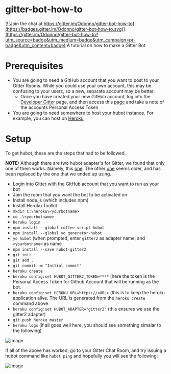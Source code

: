 # gitter-bot-how-to

[![Join the chat at https://gitter.im/Odonno/gitter-bot-how-to](https://badges.gitter.im/Odonno/gitter-bot-how-to.svg)](https://gitter.im/Odonno/gitter-bot-how-to?utm_source=badge&utm_medium=badge&utm_campaign=pr-badge&utm_content=badge)
A tutorial on how to make a Gitter Bot

# Prerequisites

* You are going to need a GitHub account that you want to post to your Gitter Rooms.  While you could use your own account, this may be confusing to your users, so a new, separate account may be better.
  * Once you have created your new GitHub account, log into the [Developer Gitter](https://developer.gitter.im/docs/welcome) page, and then access this [page](https://developer.gitter.im/apps) and take a note of the accounts Personal Access Token
* You are going to need somewhere to host your hubot instance.  For example, you can host on [Heroku](https://dashboard.heroku.com/)

# Setup

To get hubot, these are the steps that had to be followed.

**NOTE:** Although there are two hubot adapter's for Gitter, we found that only one of them works.  Namely, this [one](https://github.com/huafu/hubot-gitter2).  The other [one](https://github.com/kcjpop/hubot-gitter) seems older, and has been replaced by the one that we ended up using.

* Login into [Gitter](http://gitter.im) with the GitHub account that you want to run as your bot
* Join the room that you want the bot to be activated on
* Install node.js (which includes npm)
* Install Heroku Toolkit
* `mkdir C:\heroku\<yourbotname>`
* `cd .\<yourbotname>`
* `heroku login`
* `npm install --global coffee-script hubot`
* `npm install --global yo generator-hubot`
* `yo hubot` (when prompted, enter `gitter2` as adapter name, and `<yourbotname>` as name
* `npm install --save hubot-gitter2`
* `git init`
* `git add .`
* `git commit -m "Initial commit"`
* `heroku create`
* `heroku config:set HUBOT_GITTER2_TOKEN=****` (here the token is the Personal Access Token for Github Account that will be running as the bot.
* `heroku config:set HEROKU_URL=https://<URL>` (this is to keep the heroku application alive.  The URL is generated from the `heroku create` command above
* `heroku config:set HUBOT_ADAPTER="gitter2"` (this ensures we use the gitter2 adapter)
* `git push heroku master`
* `heroku logs` (if all goes well here, you should see something simalar to the following)

![image](https://cloud.githubusercontent.com/assets/1271146/5890975/1b0b13d4-a471-11e4-97db-9be2b5fbae77.png)

If all of the above has worked, go to your Gitter Chat Room, and try issuing a hubot command like `hubot ping` and hopefully you will see the following:

![image](https://cloud.githubusercontent.com/assets/1271146/5890979/96fa7066-a471-11e4-9042-b1db63b4e984.png)
